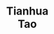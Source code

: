 ---
layout: page
title: Tianhua<br>Tao
description: CS MS student
img: assets/img/students/tianhua.jpeg
importance: 6
category: "Students"
---